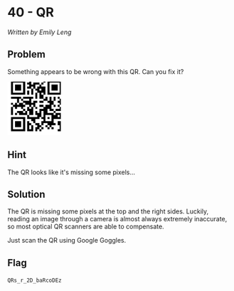 # 40 - QR

*Written by Emily Leng*

## Problem

Something appears to be wrong with this QR. Can you fix it?

<img src="code.png" width="120" height="120" />

## Hint

The QR looks like it's missing some pixels...

## Solution

The QR is missing some pixels at the top and the right sides. Luckily, reading an image through a camera is almost always extremely inaccurate, so most optical QR scanners are able to compensate.

Just scan the QR using Google Goggles.

## Flag

`QRs_r_2D_baRcoDEz`
